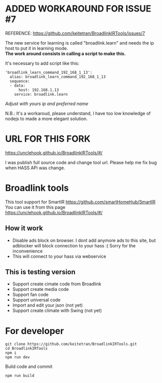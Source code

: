 # ADDED WORKAROUND FOR ISSUE #7
REFERENCE: https://github.com/keitetran/BroadlinkIRTools/issues/7

The new service for learning is called "broadlink.learn" and needs the ip host to put it in learning mode. <br>
**The work around consists in calling a script to make this.**

It's necessary to add script like this:
```
'broadlink_learn_command_192_168_1_13':
  alias: broadlink_learn_command_192_168_1_13
  sequence:
  - data:
      host: 192.168.1.13
    service: broadlink.learn
```
*Adjust with yours ip and preferred name*

N.B.: It's a workaroud, please understand, I have too low knowledge of nodejs to made a more elegant solution.

# URL FOR THIS FORK
https://unclehook.github.io/BroadlinkIRTools/#/

I was publish full source code and change tool url. Please help me fix bug when HASS APi was change. 
# Broadlink tools

This tool support for SmartIR  https://github.com/smartHomeHub/SmartIR <br>
You can use it from this page  https://unclehook.github.io/BroadlinkIRTools/#/

## How it work
- Disable ads block on browser. I dont add anymore ads to this site, but adblocker will block connection to your hass :( Sorry for the inconvenience
- This will connect to your hass via webservice 

## This is  testing version 
- Support create cimate code from Broadlink
- Support create media code
- Support fan code
- Support universal code
- Import and edit your json (not yet)
- Support create climate with Swing (not yet)

# For developer 
```
git clone https://github.com/keitetran/BroadlinkIRTools.git
cd BroadlinkIRTools
npm i
npm run dev
```

Build code and commit
```
npm run build
```
